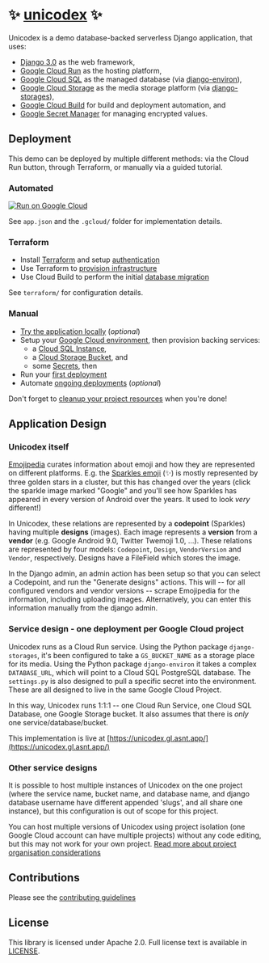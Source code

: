 # ✨ [unicodex](https://unicodex.gl.asnt.app/) ✨

Unicodex is a demo database-backed serverless Django application, that uses: 

 * [Django 3.0](https://docs.djangoproject.com/en/3.0/) as the web framework,
 * [Google Cloud Run](https://cloud.google.com/run/) as the hosting platform,
 * [Google Cloud SQL](https://cloud.google.com/sql/) as the managed database (via [django-environ](https://django-environ.readthedocs.io/en/latest/)), 
 * [Google Cloud Storage](https://cloud.google.com/storage/) as the media storage platform (via [django-storages](https://django-storages.readthedocs.io/en/latest/)),
 * [Google Cloud Build](https://cloud.google.com/cloud-build/) for build and deployment automation, and
 * [Google Secret Manager](https://cloud.google.com/secret-manager/) for managing encrypted values.

## Deployment

This demo can be deployed by multiple different methods: via the Cloud Run button, through Terraform, or manually via a guided tutorial.  

### Automated

[![Run on Google Cloud](https://deploy.cloud.run/button.svg)](https://deploy.cloud.run)

See `app.json` and the `.gcloud/` folder for implementation details.

### Terraform 

* Install [Terraform](https://learn.hashicorp.com/terraform/getting-started/install.html) and setup [authentication](docs/80-automation.md#install-terraform-and-setup-authentication)
* Use Terraform to [provision infrastructure](docs/80-automation.md#provision-infrastructure)
* Use Cloud Build to perform the initial [database migration](docs/80-automation.md#migrate-database)

See `terraform/` for configuration details.

### Manual

* [Try the application locally](docs/00-test-local.md) (*optional*)
* Setup your [Google Cloud environment](docs/10-setup-gcp.md), then provision backing services: 
  * a [Cloud SQL Instance](docs/20-setup-sql.md),
  * a [Cloud Storage Bucket](docs/30-setup-bucket.md), and
  * some [Secrets](docs/40-setup-secrets.md), then
* Run your [first deployment](docs/50-first-deployment.md)
* Automate [ongoing deployments](docs/60-ongoing-deployments.md) (*optional*)

Don't forget to [cleanup your project resources](docs/90-cleanup.md) when you're done!

## Application Design

### Unicodex itself

[Emojipedia](https://emojipedia.org/) curates information about emoji and how they are represented on different platforms. E.g. the [Sparkles emoji](https://emojipedia.org/sparkles/) (✨) is mostly represented by three golden stars in a cluster, but this has changed over the years (click the sparkle image marked "Google" and you'll see how Sparkles has appeared in every version of Android over the years. It used to look *very* different!)

In Unicodex, these relations are represented by a **codepoint** (Sparkles) having multiple **designs** (images). Each image represents a **version** from a **vendor** (e.g. Google Android 9.0, Twitter Twemoji 1.0, ...). These relations are represented by four models: `Codepoint`, `Design`, `VendorVersion` and `Vendor`, respectively. Designs have a FileField which stores the image. 

In the Django admin, an admin action has been setup so that you can select a Codepoint, and run the "Generate designs" actions. This will -- for all configured vendors and vendor versions -- scrape Emojipedia for the information, including uploading images. Alternatively, you can enter this information manually from the django admin. 


### Service design - one deployment per Google Cloud project

Unicodex runs as a Cloud Run service. Using the Python package `django-storages`, it's been configured to take a `GS_BUCKET_NAME` as a storage place for its media. Using the Python package `django-environ` it takes a complex `DATABASE_URL`, which will point to a Cloud SQL PostgreSQL database. The `settings.py` is also designed to pull a specific secret into the environment. These are all designed to live in the same Google Cloud Project.

In this way, Unicodex runs 1:1:1 -- one Cloud Run Service, one Cloud SQL Database, one Google Storage bucket. It also assumes that there is *only* one service/database/bucket. 

This implementation is live at [https://unicodex.gl.asnt.app/](https://unicodex.gl.asnt.app/)

### Other service designs

It is possible to host multiple instances of Unicodex on the one project (where the service name, bucket name, and database name, and django database username have different appended 'slugs', and all share one instance), but this configuration is out of scope for this project. 

You can host multiple versions of Unicodex using project isolation (one Google Cloud account can have multiple projects) without any code editing, but this may not work for your own project. [Read more about project organisation considerations](https://cloud.google.com/docs/enterprise/best-practices-for-enterprise-organizations#project-structure)


## Contributions

Please see the [contributing guidelines](CONTRIBUTING.md)

## License

This library is licensed under Apache 2.0. Full license text is available in [LICENSE](LICENSE).

